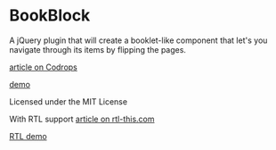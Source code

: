 
BookBlock
=========

A jQuery plugin that will create a booklet-like component that let's you navigate through its items by flipping the pages.

[article on Codrops](http://tympanus.net/codrops/2012/09/03/bookblock-a-content-flip-plugin/)

[demo](http://tympanus.net/Development/BookBlock/)

Licensed under the MIT License

With RTL support
[article on rtl-this.com](http://rtl-this.com/tutorial/bookblock-content-flip-plugin-now-rtl-support)

[RTL demo](http://rtl-this.com/sites/default/files/demos/BookBlock/index.html)